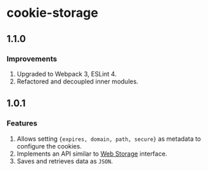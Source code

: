 # cookie-storage

<!-- markdownlint-disable MD024 MD033 -->

## 1.1.0

### Improvements

1. Upgraded to Webpack 3, ESLint 4.
1. Refactored and decoupled inner modules.

## 1.0.1

### Features

1. Allows setting `{expires, domain, path, secure}` as metadata to configure the cookies.
1. Implements an API similar to [Web Storage](https://developer.mozilla.org/en-US/docs/Web/API/Storage) interface.
1. Saves and retrieves data as `JSON`.
